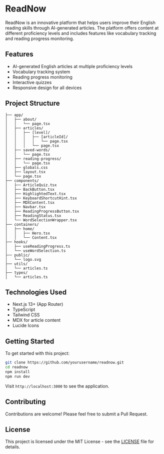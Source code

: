 # ReadNow

ReadNow is an innovative platform that helps users improve their English reading skills through AI-generated articles. The platform offers content at different proficiency levels and includes features like vocabulary tracking and reading progress monitoring.

## Features

- AI-generated English articles at multiple proficiency levels
- Vocabulary tracking system
- Reading progress monitoring
- Interactive quizzes
- Responsive design for all devices

## Project Structure

```
├── app/
│   ├── about/
│   │   └── page.tsx
│   ├── articles/
│   │   ├── [level]/
│   │   │   ├── [articleId]/
│   │   │   │   └── page.tsx
│   │   │   └── page.tsx
│   ├── saved-words/
│   │   └── page.tsx
│   ├── reading-progress/
│   │   └── page.tsx
│   ├── globals.css
│   ├── layout.tsx
│   └── page.tsx
├── components/
│   ├── ArticleQuiz.tsx
│   ├── BackButton.tsx
│   ├── HighlightedText.tsx
│   ├── KeyboardShortcutHint.tsx
│   ├── MDXContent.tsx
│   ├── Navbar.tsx
│   ├── ReadingProgressButton.tsx
│   ├── ReadingStatus.tsx
│   └── WordSelectionWrapper.tsx
├── containers/
│   ├── home/
│   │   ├── Hero.tsx
│   │   └── Content.tsx
├── hooks/
│   ├── useReadingProgress.ts
│   └── useWordSelection.ts
├── public/
│   └── logo.svg
├── utils/
│   └── articles.ts
├── types/
│   └── articles.ts
```

## Technologies Used

- Next.js 13+ (App Router)
- TypeScript
- Tailwind CSS
- MDX for article content
- Lucide Icons

## Getting Started

To get started with this project:

```bash
git clone https://github.com/yourusername/readnow.git
cd readnow
npm install
npm run dev
```

Visit `http://localhost:3000` to see the application.

## Contributing

Contributions are welcome! Please feel free to submit a Pull Request.

## License

This project is licensed under the MIT License - see the [LICENSE](LICENSE) file for details.



